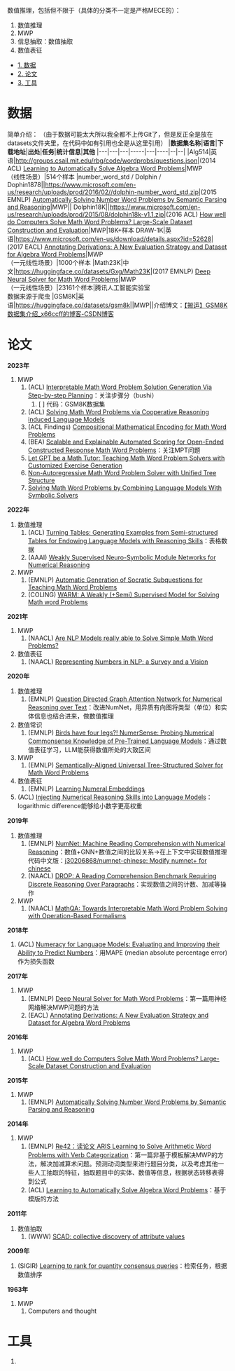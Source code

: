 数值推理，包括但不限于（具体的分类不一定是严格MECE的）：  
1. 数值推理
2. MWP
3. 信息抽取：数值抽取
4. 数值表征


* [1. 数据](#数据)
* [2. 论文](#论文)
* [3. 工具](#工具)

# 数据
简单介绍：
（由于数据可能太大所以我全都不上传Git了，但是反正全是放在datasets文件夹里，在代码中如有引用也全是从这里引用）
|**数据集名称**|**语言**|**下载地址**|**出处**|**任务**|**统计信息**|**其他**
|---|---|---|-----|---|----|--|--|
|Alg514|英语|<http://groups.csail.mit.edu/rbg/code/wordprobs/questions.json>|(2014 ACL) [Learning to Automatically Solve Algebra Word Problems](https://aclanthology.org/P14-1026/)|MWP<br>（线性场景）|514个样本
|number_word_std / Dolphin / Dophin1878||<https://www.microsoft.com/en-us/research/uploads/prod/2016/02//dolphin-number_word_std.zip>|(2015 EMNLP) [Automatically Solving Number Word Problems by Semantic Parsing and Reasoning](https://aclanthology.org/D15-1135/)|MWP||
Dolphin18K||<https://www.microsoft.com/en-us/research/uploads/prod/2015/08/dolphin18k-v1.1.zip>|(2016 ACL) [How well do Computers Solve Math Word Problems? Large-Scale Dataset Construction and Evaluation](https://aclanthology.org/P16-1084/)|MWP|18K+样本
DRAW-1K|英语|<https://www.microsoft.com/en-us/download/details.aspx?id=52628>|(2017 EACL) [Annotating Derivations: A New Evaluation Strategy and Dataset for Algebra Word Problems](https://aclanthology.org/E17-1047/)|MWP<br>（一元线性场景）|1000个样本
|Math23K|中文|<https://huggingface.co/datasets/Gxg/Math23K>|(2017 EMNLP) [Deep Neural Solver for Math Word Problems](https://aclanthology.org/D17-1088/)|MWP<br>（一元线性场景）|23161个样本|腾讯人工智能实验室<br>数据来源于爬虫
|GSM8K|英语|<https://huggingface.co/datasets/gsm8k>||MWP||介绍博文：[【搬运】GSM8K 数据集介绍_x66ccff的博客-CSDN博客](https://blog.csdn.net/qq_18846849/article/details/127547883)



# 论文
**2023年**  
1. MWP
    1. (ACL) [Interpretable Math Word Problem Solution Generation Via Step-by-step Planning](https://arxiv.org/abs/2306.00784)：关注步骤分（bushi）
        1. [ ] 代码：GSM8K数据集
    2. (ACL) [Solving Math Word Problems via Cooperative Reasoning induced Language Models](https://arxiv.org/abs/2210.16257)
    2. (ACL Findings) [Compositional Mathematical Encoding for Math Word Problems](https://aclanthology.org/2023.findings-acl.635/)
    2. (BEA) [Scalable and Explainable Automated Scoring for Open-Ended Constructed Response Math Word Problems](https://aclanthology.org/2023.bea-1.12/)：关注MPT问题
    4. [Let GPT be a Math Tutor: Teaching Math Word Problem Solvers with Customized Exercise Generation](https://arxiv.org/abs/2305.14386)
    5. [Non-Autoregressive Math Word Problem Solver with Unified Tree Structure](https://arxiv.org/abs/2305.04556)
    6. [Solving Math Word Problems by Combining Language Models With Symbolic Solvers](https://arxiv.org/abs/2304.09102)


**2022年**  
1. 数值推理
    1. (ACL) [Turning Tables: Generating Examples from Semi-structured Tables for Endowing Language Models with Reasoning Skills](https://aclanthology.org/2022.acl-long.416/)：表格数据
    2. (AAAI) [Weakly Supervised Neuro-Symbolic Module Networks for Numerical Reasoning](https://arxiv.org/abs/2101.11802)
2. MWP
    1. (EMNLP) [Automatic Generation of Socratic Subquestions for Teaching Math Word Problems](https://arxiv.org/abs/2211.12835)
    2. (COLING) [WARM: A Weakly (+Semi) Supervised Model for Solving Math word Problems](https://arxiv.org/abs/2104.06722)

**2021年**  
1. MWP
    1. (NAACL) [Are NLP Models really able to Solve Simple Math Word Problems?](https://arxiv.org/abs/2103.07191)
2. 数值表征
    1. (NAACL) [Representing Numbers in NLP: a Survey and a Vision](https://aclanthology.org/2021.naacl-main.53/)

**2020年**
1. 数值推理
    1. (EMNLP) [Question Directed Graph Attention Network for Numerical Reasoning over Text](https://aclanthology.org/2020.emnlp-main.549/)：改进NumNet，用异质有向图将类型（单位）和实体信息也结合进来，做数值推理
2. 数值常识
    1. (EMNLP) [Birds have four legs?! NumerSense: Probing Numerical Commonsense Knowledge of Pre-Trained Language Models](https://aclanthology.org/2020.emnlp-main.557/)：通过数值表征学习，LLM能获得数值所处的大致区间
2. MWP
    1. (EMNLP) [Semantically-Aligned Universal Tree-Structured Solver for Math Word Problems](https://arxiv.org/abs/2010.06823)
3. 数值表征
    1. (EMNLP) [Learning Numeral Embeddings](https://arxiv.org/abs/2001.00003)
4. (ACL) [Injecting Numerical Reasoning Skills into Language Models](https://aclanthology.org/2020.acl-main.89/)：logarithmic difference能够给小数字更高权重

**2019年**  
1. 数值推理
    1. (EMNLP) [NumNet: Machine Reading Comprehension with Numerical Reasoning](https://aclanthology.org/D19-1251/)：数值+GNN+数值之间的比较关系→在上下文中实现数值推理
    代码中文版：[j30206868/numnet-chinese: Modify numnet+ for chinese](https://github.com/j30206868/numnet-chinese)
    2. (NAACL) [DROP: A Reading Comprehension Benchmark Requiring Discrete Reasoning Over Paragraphs](https://aclanthology.org/N19-1246/)：实现数值之间的计数、加减等操作
2. MWP
    1. (NAACL) [MathQA: Towards Interpretable Math Word Problem Solving with Operation-Based Formalisms](https://aclanthology.org/N19-1245/)

**2018年**  
1. (ACL) [Numeracy for Language Models: Evaluating and Improving their Ability to Predict Numbers](https://aclanthology.org/P18-1196/)：用MAPE (median absolute percentage error) 作为损失函数

**2017年**  
1. MWP
    1. (EMNLP) [Deep Neural Solver for Math Word Problems](https://aclanthology.org/D17-1088/)：第一篇用神经网络解决MWP问题的方法
    2. (EACL) [Annotating Derivations: A New Evaluation Strategy and Dataset for Algebra Word Problems](https://aclanthology.org/E17-1047/)

**2016年** 
1. MWP
    1. (ACL) [How well do Computers Solve Math Word Problems? Large-Scale Dataset Construction and Evaluation](https://aclanthology.org/P16-1084/)

**2015年**  
1. MWP
    1. (EMNLP) [Automatically Solving Number Word Problems by Semantic Parsing and Reasoning](https://aclanthology.org/D15-1135/)

**2014年**  
1. MWP
    1. (EMNLP) [Re42：读论文 ARIS Learning to Solve Arithmetic Word Problems with Verb Categorization](https://blog.csdn.net/PolarisRisingWar/article/details/131726944)：第一篇非基于模板解决MWP的方法，解决加减算术问题。预测动词类型来进行题目分类，以及考虑其他一些人工抽取的特征，抽取题目中的实体、数值等信息，根据状态转移表得到公式
    2. (ACL) [Learning to Automatically Solve Algebra Word Problems](https://aclanthology.org/P14-1026/)：基于模版的方法

**2011年**  
1. 数值抽取
    1. (WWW) [SCAD: collective discovery of attribute values](https://dl.acm.org/doi/abs/10.1145/1963405.1963469)

**2009年**  
1. (SIGIR) [Learning to rank for quantity consensus queries](https://dl.acm.org/doi/10.1145/1571941.1571985)：检索任务，根据数值排序

**1963年**  
1. MWP
    1. Computers and thought

# 工具
1. 